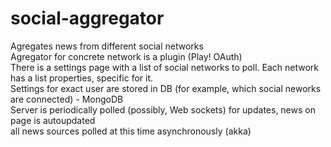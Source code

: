 social-aggregator
=================

Agregates news from different social networks<br>
Agregator for concrete network is a plugin (Play! OAuth)<br>
There is a settings page with a list of social networks to poll. Each network has a list properties, specific for it.<br>
Settings for exact user are stored in DB (for example, which social neworks are connected) - MongoDB<br>
Server is periodically polled  (possibly, Web sockets) for updates, news on page is autoupdated<br>
all news sources polled at this time asynchronously (akka)<br> 
